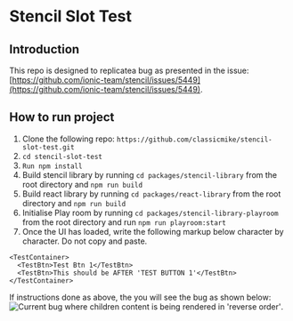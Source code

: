 # Stencil Slot Test
## Introduction
This repo is designed to replicatea bug as presented in the issue: [https://github.com/ionic-team/stencil/issues/5449](https://github.com/ionic-team/stencil/issues/5449).

## How to run project
1. Clone the following repo: ```https://github.com/classicmike/stencil-slot-test.git```
2. ```cd stencil-slot-test```
3. ```Run npm install```
4. Build stencil library by running ```cd packages/stencil-library``` from the root directory and ```npm run build```
5. Build react library by running ```cd packages/react-library``` from the root directory and ```npm run build```
6. Initialise Play room by running ```cd packages/stencil-library-playroom``` from the root directory and run ```npm run playroom:start```
7. Once the UI has loaded, write the following markup below character by character. Do not copy and paste.

```
<TestContainer>
  <TestBtn>Test Btn 1</TestBtn>
  <TestBtn>This should be AFTER 'TEST BUTTON 1'</TestBtn>
</TestContainer>
```

If instructions done as above, the you will see the bug as shown below:
![Current bug where children content  is being rendered in 'reverse order'](https://github.com/ionic-team/stencil/assets/1841040/abb56352-5daa-49f6-945d-2fb897ef6af4).
